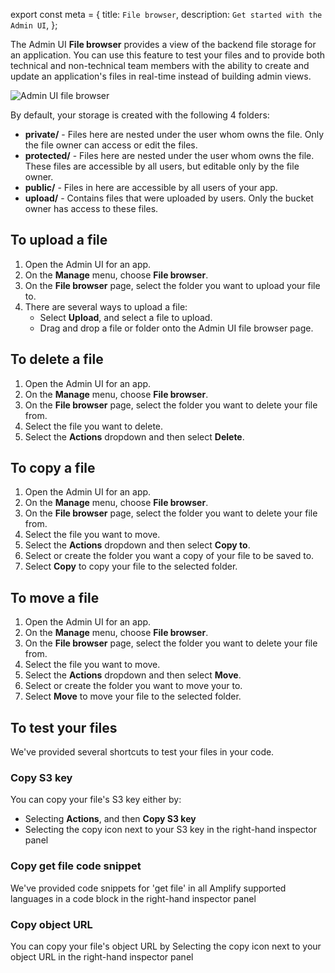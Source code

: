 export const meta = {
  title: `File browser`,
  description: `Get started with the Admin UI`,
};

The Admin UI **File browser** provides a view of the backend file storage for an application. You can use this feature to test your files and to provide both technical and non-technical team members with the ability to create and update an application's files in real-time instead of building admin views.

![Admin UI file browser](/images/console/fileBrowser.png)

By default, your storage is created with the following 4 folders:

- **private/** - Files here are nested under the user whom owns the file. Only the file owner can access or edit the files.
- **protected/** - Files here are nested under the user whom owns the file. These files are accessible by all users, but editable only by the file owner.
- **public/** - Files in here are accessible by all users of your app.
- **upload/** - Contains files that were uploaded by users. Only the bucket owner has access to these files.

## To upload a file
1. Open the Admin UI for an app.
2. On the **Manage** menu, choose **File browser**.
3. On the **File browser** page, select the folder you want to upload your file to.
4. There are several ways to upload a file:
    - Select **Upload**, and select a file to upload.
    - Drag and drop a file or folder onto the Admin UI file browser page.

## To delete a file
1. Open the Admin UI for an app.
2. On the **Manage** menu, choose **File browser**.
3. On the **File browser** page, select the folder you want to delete your file from.
4. Select the file you want to delete.
5. Select the **Actions** dropdown and then select **Delete**.

## To copy a file
1. Open the Admin UI for an app.
2. On the **Manage** menu, choose **File browser**.
3. On the **File browser** page, select the folder you want to delete your file from.
4. Select the file you want to move.
5. Select the **Actions** dropdown and then select **Copy to**.
6. Select or create the folder you want a copy of your file to be saved to.
7. Select **Copy** to copy your file to the selected folder.

## To move a file
1. Open the Admin UI for an app.
2. On the **Manage** menu, choose **File browser**.
3. On the **File browser** page, select the folder you want to delete your file from.
4. Select the file you want to move.
5. Select the **Actions** dropdown and then select **Move**.
6. Select or create the folder you want to move your to.
7. Select **Move** to move your file to the selected folder.

## To test your files
We've provided several shortcuts to test your files in your code.

### Copy S3 key
You can copy your file's S3 key either by:
- Selecting **Actions**, and then **Copy S3 key**
- Selecting the copy icon next to your S3 key in the right-hand inspector panel

### Copy get file code snippet
We've provided code snippets for 'get file' in all Amplify supported languages in a code block in the right-hand inspector panel

### Copy object URL
You can copy your file's object URL by Selecting the copy icon next to your object URL in the right-hand inspector panel